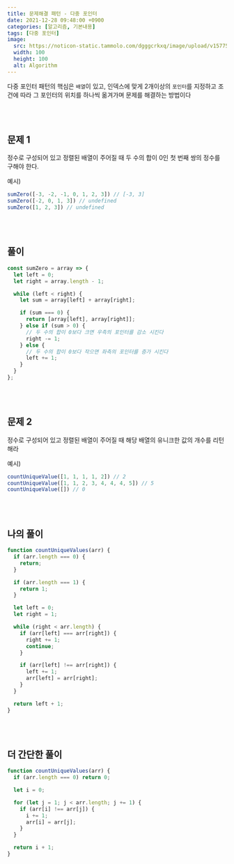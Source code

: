 ```yaml
---
title: 문제해결 패턴 - 다중 포인터
date: 2021-12-28 09:48:00 +0900
categories: [알고리즘, 기본내용]
tags: [다중 포인터]
image:
  src: https://noticon-static.tammolo.com/dgggcrkxq/image/upload/v1577524878/noticon/gzl7ru4i4vv3phyv34y3.png
  width: 100
  height: 100
  alt: Algorithm
---
```


다중 포인터 패턴의 핵심은 `배열`이 있고, 인덱스에 맞게 2개이상의 `포인터`를 지정하고 조건에 따라 그 포인터의 위치를 하나씩 옮겨가며 문제를 해결하는 방법이다

<br/>
<br/>

## 문제 1

정수로 구성되어 있고 정렬된 배열이 주어질 때 두 수의 합이 0인 첫 번째 쌍의 정수를 구해야 한다.


예시)
```js
sumZero([-3, -2, -1, 0, 1, 2, 3]) // [-3, 3]
sumZero([-2, 0, 1, 3]) // undefined
sumZero([1, 2, 3]) // undefined
```

<br/>
<br/>


## 풀이

```js
const sumZero = array => {
  let left = 0;
  let right = array.length - 1;

  while (left < right) {
    let sum = array[left] + array[right];

    if (sum === 0) {
      return [array[left], array[right]];
    } else if (sum > 0) {
      // 두 수의 합이 0보다 크면 우측의 포인터를 감소 시킨다
      right -= 1;
    } else {
      // 두 수의 합이 0보다 작으면 좌측의 포인터를 증가 시킨다
      left += 1;
    }
  }
};
```

<br/>
<br/>

## 문제 2

정수로 구성되어 있고 정렬된 배열이 주어질 때 해당 배열의 유니크한 값의 개수를 리턴해라

예시)
```js
countUniqueValue([1, 1, 1, 1, 2]) // 2
countUniqueValue([1, 1, 2, 3, 4, 4, 4, 5]) // 5
countUniqueValue([]) // 0
```

<br/>
<br/>

## 나의 풀이

```js
function countUniqueValues(arr) {
  if (arr.length === 0) {
    return;
  }

  if (arr.length === 1) {
    return 1;
  }

  let left = 0;
  let right = 1;

  while (right < arr.length) {
    if (arr[left] === arr[right]) {
      right += 1;
      continue;
    }

    if (arr[left] !== arr[right]) {
      left += 1;
      arr[left] = arr[right];
    }
  }

  return left + 1;
}
```

<br/>
<br/>

## 더 간단한 풀이

```js
function countUniqueValues(arr) {
  if (arr.length === 0) return 0;

  let i = 0;

  for (let j = 1; j < arr.length; j += 1) {
    if (arr[i] !== arr[j]) {
      i += 1;
      arr[i] = arr[j];
    }
  }

  return i + 1;
}
```